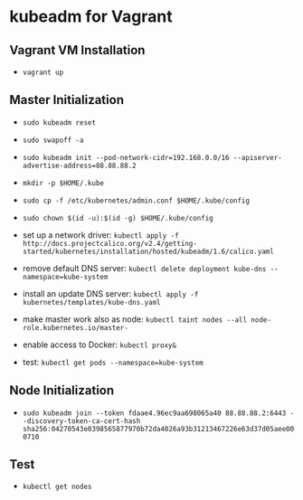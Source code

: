 # kubeadm for Vagrant

## Vagrant VM Installation
- `vagrant up`

## Master Initialization
- `sudo kubeadm reset`
- `sudo swapoff -a`
- `sudo kubeadm init --pod-network-cidr=192.168.0.0/16 --apiserver-advertise-address=88.88.88.2`
- `mkdir -p $HOME/.kube`
- `sudo cp -f /etc/kubernetes/admin.conf $HOME/.kube/config`
- `sudo chown $(id -u):$(id -g) $HOME/.kube/config`

- set up a network driver: `kubectl apply -f http://docs.projectcalico.org/v2.4/getting-started/kubernetes/installation/hosted/kubeadm/1.6/calico.yaml`
- remove default DNS server: `kubectl delete deployment kube-dns --namespace=kube-system`
- install an update DNS server: `kubectl apply -f kubernetes/templates/kube-dns.yaml`
- make master work also as node: `kubectl taint nodes --all node-role.kubernetes.io/master-`
- enable access to Docker: `kubectl proxy&`
- test: `kubectl get pods --namespace=kube-system`

## Node Initialization
- `sudo kubeadm join --token fdaae4.96ec9aa698065a40 88.88.88.2:6443 --discovery-token-ca-cert-hash sha256:04270543e0398565877970b72da4026a93b31213467226e63d37d05aee000710`

## Test
- `kubectl get nodes`
